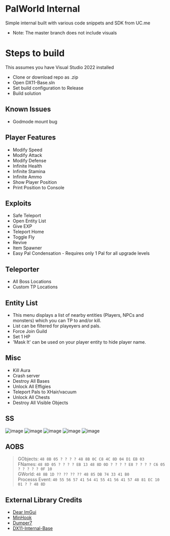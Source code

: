 # PalWorld Internal

Simple internal built with various code snippets and SDK from UC.me

- Note: The master branch does not include visuals

# Steps to build

This assumes you have Visual Studio 2022 installed

- Clone or download repo as .zip
- Open DX11-Base.sln
- Set build configuration to Release
- Build solution

## Known Issues

- Godmode mount bug

## Player Features

- Modify Speed
- Modify Attack
- Modify Defense
- Infinite Health
- Infinite Stamina
- Infinite Ammo
- Show Player Position
- Print Position to Console

## Exploits

- Safe Teleport
- Open Entity List
- Give EXP
- Teleport Home
- Toggle Fly
- Revive
- Item Spawner
- Easy Pal Condensation - Requires only 1 Pal for all upgrade levels

## Teleporter

- All Boss Locations
- Custom TP Locations

## Entity List

- This menu displays a list of nearby entities (Players, NPCs and monsters) which you can TP to and/or kill.
- List can be filtered for playeyers and pals.
- Force Join Guild
- Set 1 HP
- 'Mask It' can be used on your player entity to hide player name.

## Misc

- Kill Aura
- Crash server
- Destroy All Bases
- Unlock All Effigies
- Teleport Pals to XHair/vacuum
- Unlock All Chests
- Destroy All Visible Objects

## SS

![image](https://github.com/NuLLxD/PalWorld-NetCrack-NuLL/assets/965358/e34db15b-dd00-4db6-88b3-f9a9604791b4)
![image](https://github.com/NuLLxD/PalWorld-NetCrack-NuLL/assets/965358/adf3fe60-82d8-4178-b2e1-2079733087c0)
![image](https://github.com/NuLLxD/PalWorld-NetCrack-NuLL/assets/965358/09827949-5b04-47cd-91f5-5f061b031bf3)
![image](https://github.com/NuLLxD/PalWorld-NetCrack-NuLL/assets/965358/f6fa879f-065b-4607-a2a9-9be52f1176f0)
![image](https://github.com/NuLLxD/PalWorld-NetCrack-NuLL/assets/965358/1c18de56-2bba-44bc-96d5-a7e280a7076b)

## AOBS

> GObjects: `48 8B 05 ? ? ? ? 48 8B 0C C8 4C 8D 04 D1 EB 03`<br>
> FNames: `48 8D 05 ? ? ? ? EB 13 48 8D 0D ? ? ? ? E8 ? ? ? ? C6 05 ? ? ? ? ? 0F 10`<br>
> GWorld: `48 8B 1D ?? ?? ?? ?? 48 85 DB 74 33 41 B0`<br>
> Processs Event: `40 55 56 57 41 54 41 55 41 56 41 57 48 81 EC 10 01 ? ? 48 8D`

## External Library Credits

- [Dear ImGui](https://github.com/ocornut/imgui)
- [MinHook](https://github.com/TsudaKageyu/minhook)
- [Dumper7](https://github.com/Encryqed/Dumper-7)
- [DX11-Internal-Base](https://github.com/NightFyre/DX11-ImGui-Internal-Hook)
